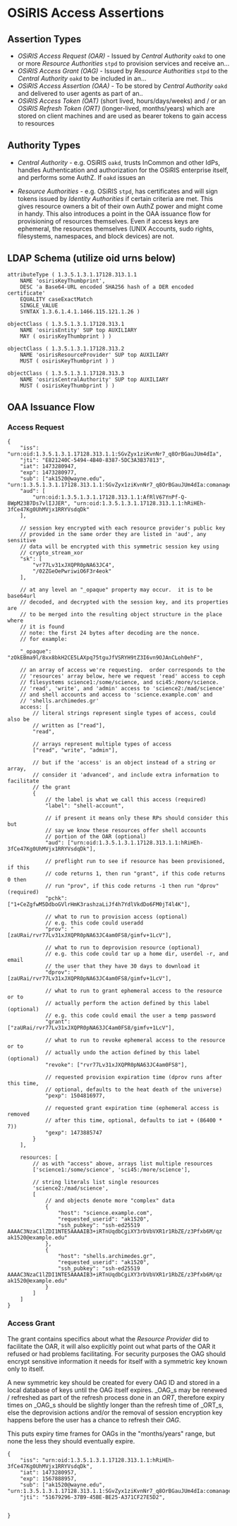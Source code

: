 # OSiRIS Access Assertions

## Assertion Types
* _OSiRIS Access Request (OAR)_ - Issued by _Central Authority_ `oakd` to one or more _Resource Authorities_ `stpd` to provision services and receive an...
* _OSiRIS Access Grant (OAG)_ - Issued by _Resource Authorities_ `stpd` to the _Central Authority_ `oakd` to be included in an...
* _OSiRIS Access Assertion (OAA)_ - To be stored by _Central Authority_ `oakd` and delivered to user agents as part of an..
* _OSiRIS Access Token (OAT)_ (short lived, hours/days/weeks) and / or an _OSiRIS Refresh Token (ORT)_ (longer-lived, months/years) which are stored on client machines and are used as bearer tokens to gain access to resources

## Authority Types

* _Central Authority_ - e.g. OSiRIS `oakd`, trusts InCommon and other IdPs, handles Authentication and authorization for the OSiRIS enterprise itself, and performs some AuthZ.  If `oakd` issues an 

* _Resource Authorities_ - e.g. OSiRIS `stpd`, has certificates and will sign tokens issued by _Identity Authorities_ if certain criteria are met.  This gives resource owners a bit of their own AuthZ power and might come in handy.  This also introduces a point in the OAA issuance flow for provisioning of resources themselves.  Even if access keys are ephemeral, the resources themselves (UNIX Accounts, sudo rights, filesystems, namespaces, and block devices) are not.

## LDAP Schema (utilize oid urns below)

```
attributeType ( 1.3.5.1.3.1.17128.313.1.1
    NAME 'osirisKeyThumbprint',
    DESC 'a Base64-URL encoded SHA256 hash of a DER encoded certificate'
    EQUALITY caseExactMatch
    SINGLE_VALUE
    SYNTAX 1.3.6.1.4.1.1466.115.121.1.26 )

objectClass ( 1.3.5.1.3.1.17128.313.1 
    NAME 'osirisEntity' SUP top AUXILIARY 
    MAY ( osirisKeyThumbprint ) )

objectClass ( 1.3.5.1.3.1.17128.313.2 
    NAME 'osirisResourceProvider' SUP top AUXILIARY 
    MUST ( osirisKeyThumbprint ) )

objectClass ( 1.3.5.1.3.1.17128.313.3 
    NAME 'osirisCentralAuthority' SUP top AUXILIARY 
    MUST ( osirisKeyThumbprint ) )

```

## OAA Issuance Flow

### Access Request

```
{
    "iss": "urn:oid:1.3.5.1.3.1.17128.313.1.1:SGvZyx1ziKvnNr7_q8OrBGauJUm4dIa",
    "jti": "E821240C-5494-4B40-8387-5DC3A3B37813",
    "iat": 1473280947,
    "exp": 1473280977,
    "sub": ["ak1520@wayne.edu", "urn:1.3.5.1.3.1.17128.313.1.1:SGvZyx1ziKvnNr7_q8OrBGauJUm4dIa:comanage:1"],
    "aud": [
        "urn:oid:1.3.5.1.3.1.17128.313.1.1:AfRlV67YnPf-Q-8WpM23B7Ds7vlIJJER", "urn:oid:1.3.5.1.3.1.17128.313.1.1:hRiHEh-3fCe47Kg0UhMVjx1RRYVsdqDk"
    ],

    // session key encrypted with each resource provider's public key
    // provided in the same order they are listed in 'aud', any sensitive
    // data will be encrypted with this symmetric session key using
    // crypto_stream_xor
    "sk": [
        "vr77Lv31xJXQPR0pNA63JC4",
        "/02ZGeOePwriwiO6F3r4eok"
    ],

    // at any level an "_opaque" property may occur.  it is to be base64url
    // decoded, and decrypted with the session key, and its properties are 
    // to be merged into the resulting object structure in the place where
    // it is found 
    // note: the first 24 bytes after decoding are the nonce.
    // for example:

    "_opaque": "zOkEBma9l/8xx8bkH2CE5LAXpq75tguJfVSRYH9tZ3I6vn9OJAnCLoh0ehF",

    // an array of access we're requesting.  order corresponds to the
    // 'resources' array below, here we request 'read' access to ceph
    // filesystems science1:/some/science, and sci45:/more/science. 
    // 'read', 'write', and 'admin' access to 'science2:/mad/science' 
    // and shell accounts and access to 'science.example.com' and
    // 'shells.archimedes.gr'
    access: [
        // literal strings represent single types of access, could also be
        // written as ["read"],
        "read",

        // arrays represent multiple types of access
        ["read", "write", "admin"],

        // but if the 'access' is an object instead of a string or array, 
        // consider it 'advanced', and include extra information to facilitate
        // the grant
        {
            // the label is what we call this access (required)
            "label": "shell-account",

            // if present it means only these RPs should consider this but
            // say we know these resources offer shell accounts
            // portion of the OAR (optional)
            "aud": ["urn:oid:1.3.5.1.3.1.17128.313.1.1:hRiHEh-3fCe47Kg0UhMVjx1RRYVsdqDk"],
            
            // preflight run to see if resource has been provisioned, if this 
            // code returns 1, then run "grant", if this code returns 0 then
            // run "prov", if this code returns -1 then run "dprov" (required)
            "pchk": ["1+CeZgfwM5DdboGVlrHmK3rashzaLiJf4h7YdlVkdDo6FM0jT4l4K"],
            
            // what to run to provision access (optional)
            // e.g. this code could useradd 
            "prov": "[zaURai/rvr77Lv31xJXQPR0pNA63JC4am0FS8/gimfv+1LcV"],
            
            // what to run to deprovision resource (optional)
            // e.g. this code could tar up a home dir, userdel -r, and email
            // the user that they have 30 days to download it
            "dprov": "[zaURai/rvr77Lv31xJXQPR0pNA63JC4am0FS8/gimfv+1LcV"],
            
            // what to run to grant ephemeral access to the resource or to
            // actually perform the action defined by this label (optional)
            // e.g. this code could email the user a temp password
            "grant": ["zaURai/rvr77Lv31xJXQPR0pNA63JC4am0FS8/gimfv+1LcV"],

            // what to run to revoke ephemeral access to the resource or to
            // actually undo the action defined by this label (optional)
            "revoke": ["rvr77Lv31xJXQPR0pNA63JC4am0FS8"],

            // requested provision expiration time (dprov runs after this time,
            // optional, defaults to the heat death of the universe)
            "pexp": 1504816977,

            // requested grant expiration time (ephemeral access is removed
            // after this time, optional, defaults to iat + (86400 * 7))
            "gexp": 1473885747
        }
    ],

    resources: [
        // as with "access" above, arrays list multiple resources
        ['science1:/some/science', 'sci45:/more/science'],

        // string literals list single resources
        'science2:/mad/science',
        [
            // and objects denote more "complex" data
            {
                "host": "science.example.com",
                "requested_userid": "ak1520",
                "ssh_pubkey": "ssh-ed25519 AAAAC3NzaC1lZDI1NTE5AAAAIB3+iRTnUqdbCgiXY3rbVbVXR1r1RbZE/z3Pfxb6M/qz ak1520@example.edu"
            },
            {
                "host": "shells.archimedes.gr",
                "requested_userid": "ak1520",
                "ssh_pubkey": "ssh-ed25519 AAAAC3NzaC1lZDI1NTE5AAAAIB3+iRTnUqdbCgiXY3rbVbVXR1r1RbZE/z3Pfxb6M/qz ak1520@example.edu"
            }
        ]
    ]
}
```

### Access Grant

The grant contains specifics about what the _Resource Provider_ did to facilitate the OAR, it will also
explicitly point out what parts of the OAR it refused or had problems facilitating.  For security purposes
the OAG should encrypt sensitive information it needs for itself with a symmetric key known only to itself.

A new symmetric key should be created for every OAG ID and stored in a local database of keys until the OAG
itself expires.  _OAG_s may be renewed / refreshed as part of the refresh process done in an _ORT_, therefore
expiry times on _OAG_s should be slightly longer than the refresh time of _ORT_s, else the deprovision actions
and/or the removal of session encryption key happens before the user has a chance to refresh their _OAG_.

This puts expiry time frames for OAGs in the "months/years" range, but none the less they should eventually 
expire.

```
{
    "iss": "urn:oid:1.3.5.1.3.1.17128.313.1.1:hRiHEh-3fCe47Kg0UhMVjx1RRYVsdqDk",
    "iat": 1473280957,
    "exp": 1567888957,
    "sub": ["ak1520@wayne.edu", "urn:1.3.5.1.3.1.17128.313.1.1:SGvZyx1ziKvnNr7_q8OrBGauJUm4dIa:comanage:1"],
    "jti": "51679296-37B9-45BE-BE25-A371CF27E5D2",


}
```
